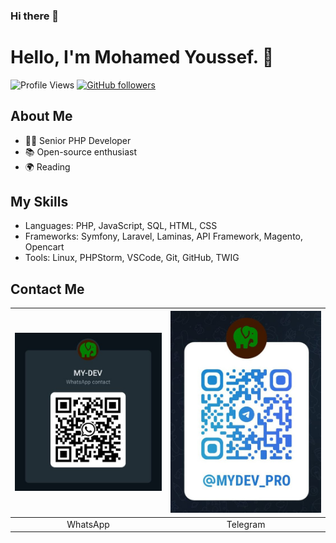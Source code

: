 ### Hi there 👋
# Hello, I'm Mohamed Youssef. 👋

![Profile Views](https://komarev.com/ghpvc/?username=mhmdyoussef)
[![GitHub followers](https://img.shields.io/github/followers/mhmdyoussef?label=Follow&style=social)](https://github.com/mhmdyoussef)

## About Me
- 👨‍💻 Senior PHP Developer
- 📚 Open-source enthusiast
- 🌍 Reading

## My Skills
- Languages: PHP, JavaScript, SQL, HTML, CSS
- Frameworks: Symfony, Laravel, Laminas, API Framework, Magento, Opencart
- Tools: Linux, PHPStorm, VSCode, Git, GitHub, TWIG
<!--
## Projects
- [Project 1](https://github.com/your-username/project-1)
- [Project 2](https://github.com/your-username/project-2)
-->
## Contact Me

| [<img src="images/WhatsApp.png">](https://web.whatsapp.com/send?phone=201006396633&text=Hello!) | [<img src="images/Telegram.png">](https://t.me/MYDev_pro) |
|:--------------------------:|:--------------------------:|
| WhatsApp       | Telegram       |


<!--
**mhmdyoussef/mhmdyoussef** is a ✨ _special_ ✨ repository because its `README.md` (this file) appears on your GitHub profile.

Here are some ideas to get you started:

- 🔭 I’m currently working on ...
- 🌱 I’m currently learning ...
- 👯 I’m looking to collaborate on ...
- 🤔 I’m looking for help with ...
- 💬 Ask me about ...
- 📫 How to reach me: ...
- 😄 Pronouns: ...
- ⚡ Fun fact: ...
-->
